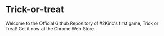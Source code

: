 # Trick-or-treat
Welcome to the Official Github Repository of #2Kinc's first game, Trick or Treat! Get it now at the Chrome Web Store.
